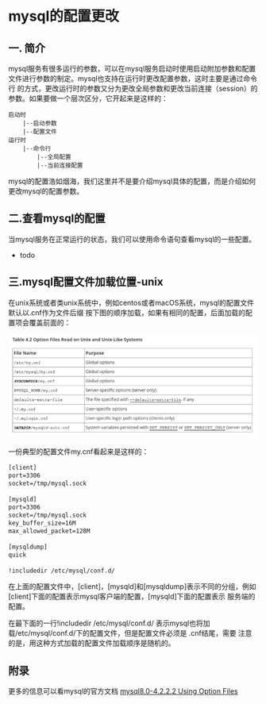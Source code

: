 # mysql的配置更改
## 一. 简介
mysql服务有很多运行的参数，可以在mysql服务启动时使用启动附加参数和配置文件进行参数的制定。mysql也支持在运行时更改配置参数，这时主要是通过命令行
的方式，更改运行时的参数又分为更改全局参数和更改当前连接（session）的参数。如果要做一个层次区分，它开起来是这样的：
```
启动时
    |--启动参数
    |--配置文件
运行时
    |--命令行
        |--全局配置
        |--当前连接配置        
```
mysql的配置浩如烟海，我们这里并不是要介绍mysql具体的配置，而是介绍如何更改mysql的配置参数。
## 二.查看mysql的配置
当mysql服务在正常运行的状态，我们可以使用命令语句查看mysql的一些配置。
- todo

## 三.mysql配置文件加载位置-unix
在unix系统或者类unix系统中，例如centos或者macOS系统，mysql的配置文件默认以.cnf作为文件后缀
按下图的顺序加载，如果有相同的配置，后面加载的配置项会覆盖前面的：

![](../../img/mysql配置更改-1.png)


一份典型的配置文件my.cnf看起来是这样的：
```text
[client]
port=3306
socket=/tmp/mysql.sock

[mysqld]
port=3306
socket=/tmp/mysql.sock
key_buffer_size=16M
max_allowed_packet=128M

[mysqldump]
quick

!includedir /etc/mysql/conf.d/
```
在上面的配置文件中，[client]，[mysqld]和[mysqldump]表示不同的分组，例如[client]下面的配置表示mysql客户端的配置，[mysqld]下面的配置表示
服务端的配置。

在最下面的一行!includedir /etc/mysql/conf.d/ 表示mysql也将加载/etc/mysql/conf.d/下的配置文件，但是配置文件必须是 .cnf结尾，需要
注意的是，用这种方式加载的配置文件加载顺序是随机的。
## 附录
更多的信息可以看mysql的官方文档 [mysql8.0-4.2.2.2 Using Option Files](https://dev.mysql.com/doc/refman/8.0/en/option-files.html)
